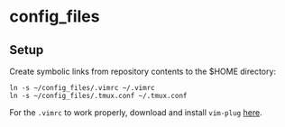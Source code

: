 # config\_files

## Setup

Create symbolic links from repository contents to the $HOME directory:

```
ln -s ~/config_files/.vimrc ~/.vimrc
ln -s ~/config_files/.tmux.conf ~/.tmux.conf
```

For the `.vimrc` to work properly, download and install `vim-plug` [here](https://github.com/junegunn/vim-plug).


